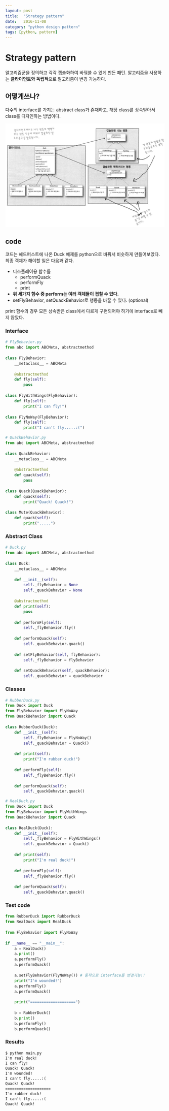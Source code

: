 ```yaml
---
layout: post
title:  "Strategy pattern"
date:   2016-11-08
category: "python design pattern"
tags: [python, pattern]
---
```


# Strategy pattern
알고리즘군을 정의하고 각각 캡슐화하여 바꿔쓸 수 있게 만든 패턴.
알고리즘을 사용하는 **클라이언트와 독립적**으로 알고리즘이 변경 가능하다.

## 어떻게쓰나?
다수의 interface를 가지는 abstract class가 존재하고. 해당 class를 상속받아서 class를 디자인하는 방법이다.

![overView.png](/resources/B32EF6E3F1BAA21D9621FD59DA01CFD2.png)

## code

코드는 헤드퍼스트에 나온 Duck 예제를 python으로 바꿔서 비슷하게 만들어보았다.
최종 객체가 해야할 일은 다음과 같다.
* 디스플레이용 함수들
    * performQuack
    * performFly
    * print
* **위 세가지 함수 중 perform<xxx>는 여러 객체들이 겹칠 수 있다.**
* setFlyBehavior, setQuackBehavior로 행동을 바꿀 수 있다. (optional)

print 함수의 경우 모든 상속받은 class에서 다르게 구현되어야 하기에 interface로 빼지 않았다.

### Interface

```python
# FlyBehavior.py
from abc import ABCMeta, abstractmethod

class FlyBehavior:
    __metaclass__ = ABCMeta

    @abstractmethod
    def fly(self):
        pass

class FlyWithWings(FlyBehavior):
    def fly(self):
        print("I can fly!")

class FlyNoWay(FlyBehavior):
    def fly(self):
        print("I can't fly.....:(")
```

```python
# QuackBehavior.py
from abc import ABCMeta, abstractmethod

class QuackBehavior:
    __metaclass__ = ABCMeta

    @abstractmethod
    def quack(self):
        pass

class Quack(QuackBehavior):
    def quack(self):
        print("Quack! Quack!")

class Mute(QuackBehavior):
    def quack(self):
        print(".....")
```

### Abstract Class

```python
# Duck.py
from abc import ABCMeta, abstractmethod

class Duck:
    __metaclass__ = ABCMeta

    def __init__(self):
        self._flyBehavior = None
        self._quackBehavior = None

    @abstractmethod
    def print(self):
        pass

    def performFly(self):
        self._flyBehavior.fly()

    def performQuack(self):
        self._quackBehavior.quack()

    def setFlyBehavior(self, flyBehavior):
        self._flyBehavior = flyBehavior

    def setQuackBehavior(self, quackBehavior):
        self._quackBehavior = quackBehavior
```

### Classes

```python
# RubberDuck.py
from Duck import Duck
from FlyBehavior import FlyNoWay
from QuackBehavior import Quack

class RubberDuck(Duck):
    def __init__(self):
        self._flyBehavior = FlyNoWay()
        self._quackBehavior = Quack()

    def print(self):
        print("I'm rubber duck!")

    def performFly(self):
        self._flyBehavior.fly()

    def performQuack(self):
        self._quackBehavior.quack()

```

```python
# RealDuck.py
from Duck import Duck
from FlyBehavior import FlyWithWings
from QuackBehavior import Quack

class RealDuck(Duck):
    def __init__(self):
        self._flyBehavior = FlyWithWings()
        self._quackBehavior = Quack()

    def print(self):
        print("I'm real duck!")

    def performFly(self):
        self._flyBehavior.fly()

    def performQuack(self):
        self._quackBehavior.quack()

```

### Test code

```python
from RubberDuck import RubberDuck
from RealDuck import RealDuck

from FlyBehavior import FlyNoWay

if __name__ == "__main__":
    a = RealDuck()
    a.print()
    a.performFly()
    a.performQuack()

    a.setFlyBehavior(FlyNoWay()) # 동적으로 interface를 변경가능!!
    print("I'm wounded!")
    a.performFly()
    a.performQuack()

    print("====================")

    b = RubberDuck()
    b.print()
    b.performFly()
    b.performQuack()

```

### Results
```
$ python main.py 
I'm real duck!
I can fly!
Quack! Quack!
I'm wounded!
I can't fly.....:(
Quack! Quack!
====================
I'm rubber duck!
I can't fly.....:(
Quack! Quack!
```